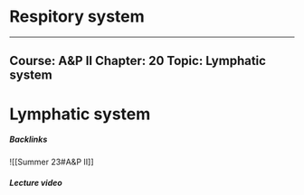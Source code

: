 # Respitory system

---
Course: A&P II
Chapter: 20
Topic: Lymphatic system
---
# Lymphatic system

##### Backlinks
![[Summer 23#A&P II]]

##### Lecture video